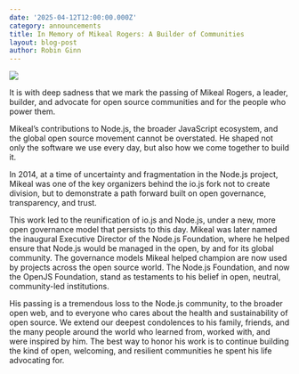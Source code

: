 ```yaml
---
date: '2025-04-12T12:00:00.000Z'
category: announcements
title: In Memory of Mikeal Rogers: A Builder of Communities
layout: blog-post
author: Robin Ginn
---
```


![][mikeal-rogers-image]

It is with deep sadness that we mark the passing of Mikeal Rogers, a leader, builder, and advocate for open source communities and for the people who power them.

Mikeal’s contributions to Node.js, the broader JavaScript ecosystem, and the global open source movement cannot be overstated. He shaped not only the software we use every day, but also how we come together to build it.

In 2014, at a time of uncertainty and fragmentation in the Node.js project, Mikeal was one of the key organizers behind the io.js fork not to create division, but to demonstrate a path forward built on open governance, transparency, and trust.

This work led to the reunification of io.js and Node.js, under a new, more open governance model that persists to this day. Mikeal was later named the inaugural Executive Director of the Node.js Foundation, where he helped ensure that Node.js would be managed in the open, by and for its global community. The governance models Mikeal helped champion are now used by projects across the open source world. The Node.js Foundation, and now the OpenJS Foundation, stand as testaments to his belief in open, neutral, community-led institutions.

His passing is a tremendous loss to the Node.js community, to the broader open web, and to everyone who cares about the health and sustainability of open source. We extend our deepest condolences to his family, friends, and the many people around the world who learned from, worked with, and were inspired by him. The best way to honor his work is to continue building the kind of open, welcoming, and resilient communities he spent his life advocating for.

[mikeal-rogers-image]: /static/images/blog/announcements/mikeal.jpg]
